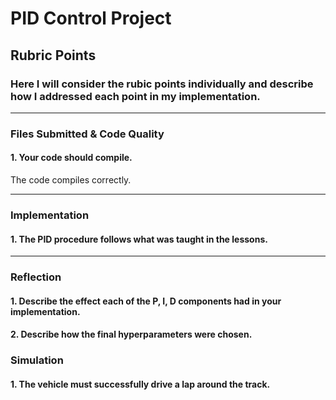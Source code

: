 # **PID Control Project** 

## Rubric Points
### Here I will consider the rubic points individually and describe how I addressed each point in my implementation.  

---
### Files Submitted & Code Quality

#### 1. Your code should compile.

The code compiles correctly.

---
### Implementation

#### 1. The PID procedure follows what was taught in the lessons.

---
### Reflection

#### 1. Describe the effect each of the P, I, D components had in your implementation.
#### 2. Describe how the final hyperparameters were chosen.

### Simulation

#### 1. The vehicle must successfully drive a lap around the track.


